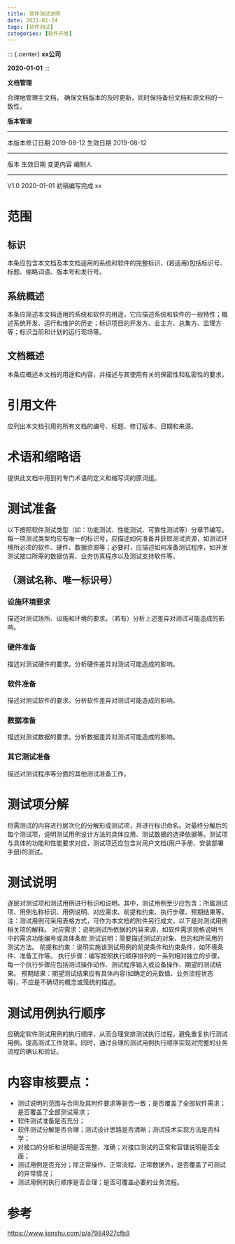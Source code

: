 ```yaml
---
title: 软件测试说明
date: 2021-01-24
tags: [软件测试]
categories: [软件开发]
---
```


::: {.center}
**xx公司**

**2020-01-01**
:::

**文档管理**

合理地管理主文档，
确保文档版本的及时更新，同时保持备份文档和源文档的一致性。

**版本管理**

  ---------------- ------------ ---------- ------------
  本版本修订日期   2019-08-12   生效日期   2019-08-12
  ---------------- ------------ ---------- ------------

  版本   生效日期     变更内容       编制人
  ------ ------------ -------------- --------
  V1.0   2020-01-01   初稿编写完成   xx

# 范围

## 标识

本条应包含本文档及本文档适用的系统和软件的完整标识，(若适用)包括标识号、标题、缩略词语、版本号和发行号。

## 系统概述

本条应简述本文档适用的系统和软件的用途，它应描述系统和软件的一般特性；概述系统开发、运行和维护的历史；标识项目的开发方、业主方、总集方、监理方等；标识当前和计划的运行现场等。

## 文档概述

本条应概述本文档的用途和内容，并描述与其使用有关的保密性和私密性的要求。

# 引用文件

应列出本文档引用的所有文档的编号、标题、修订版本、日期和来源。

# 术语和缩略语

提供此文档中用到的专门术语的定义和缩写词的原词组。

# 测试准备

以下按照软件测试类型（如：功能测试、性能测试、可靠性测试等）分章节编写。
每一项测试类型均应有唯一的标识号，应描述如何准备并获取测试资源，如测试环境所必须的软件、硬件、数据资源等；必要时，应描述如何准备测试程序，如开发测试接口所需的数据仿真、业务仿真程序以及测试支持软件等。

## （测试名称、唯一标识号）

### 设施环境要求

描述对测试场所、设施和环境的要求。（若有）分析上述差异对测试可能造成的影响。

### 硬件准备

描述对测试硬件的要求。分析硬件差异对测试可能造成的影响。

### 软件准备

描述对测试软件的要求。分析软件差异对测试可能造成的影响。

### 数据准备

描述对测试数据的要求。分析数据差异对测试可能造成的影响。

### 其它测试准备

描述对测试程序等分面的其他测试准备工作。

# 测试项分解

将需测试的内容进行层次化的分解形成测试项，并进行标识命名。对最终分解后的每个测试项，说明测试用例设计方法的具体应用、测试数据的选择依据等。测试项与具体的功能和性能要求对应，测试项还应包含对用户文档(用户手册、安装部署手册)的测试。

# 测试说明

逐层对测试项和测试用例进行标识和说明。其中，测试用例至少应包含：所属测试项、用例名称标识、用例说明、对应需求、前提和约束、执行步骤、预期结果等。
注：测试用例可采用表格方式，可作为本文档的附件另行成文，以下是对测试用例相关项的解释。
对应需求：说明测试所依据的内容来源，如软件需求规格说明书中的需求功能编号或具体条款
测试说明：简要描述测试的对象、目的和所采用的测试方法。
前提和约束：说明实施该测试用例的前提条件和约束条件，如环境条件、准备工作等。
执行步骤：编写按照执行顺序排列的一系列相对独立的步骤，每一个执行步骤应包括测试操作动作、测试程序输入或设备操作、期望的测试结果。
预期结果：期望测试结果应有具体内容(如确定的元数值、业务流程状态等)，不应是不确切的概念或笼统的描述。

# 测试用例执行顺序

应确定软件测试用例的执行顺序，从而合理安排测试执行过程，避免重复执行测试用例，提高测试工作效率。同时，通过合理的测试用例执行顺序实现对完整的业务流程的确认和验证。

# 内容审核要点：

-   测试说明的范围与合同及其附件要求等是否一致；是否覆盖了全部软件需求；是否覆盖了全部测试需求；
-   软件测试准备是否充分；
-   软件测试分解是否合理；测试设计思路是否清晰；测试技术实现方法是否科学；
-   对接口的分析和说明是否完整、准确；对接口测试的正常和容错说明是否全面；
-   测试用例是否充分；除正常操作、正常流程、正常数据外，是否覆盖了可测试的异常情况；
-   测试用例的执行顺序是否合理；是否可覆盖必要的业务流程。

# 参考

<https://www.jianshu.com/p/a7984927cfb9>
